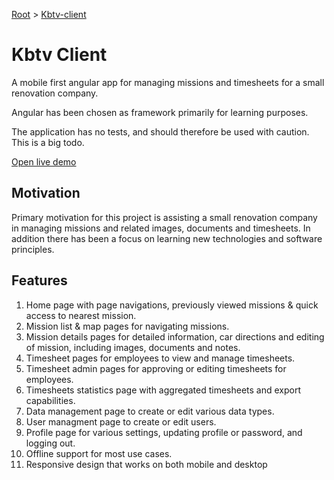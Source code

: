 [Root](../../README.md) &gt; [Kbtv-client](./README.md)

# Kbtv Client

A mobile first angular app for managing missions and timesheets for a small renovation company. 

Angular has been chosen as framework primarily for learning purposes. 

The application has no tests, and should therefore be used with caution. This is a big todo. 

[Open live demo](https://kbtv.z16.web.core.windows.net/demo)

## Motivation
Primary motivation for this project is assisting a small renovation company in managing missions and related images, documents and timesheets. In addition there has been a focus on learning new technologies and software principles.

## Features
1. Home page with page navigations, previously viewed missions & quick access to nearest mission.
2. Mission list & map pages for navigating missions.
3. Mission details pages for detailed information, car directions and editing of mission, including images, documents and notes. 
4. Timesheet pages for employees to view and manage timesheets.
5. Timesheet admin pages for approving or editing timesheets for employees.
6. Timesheets statistics page with aggregated timesheets and export capabilities.
7. Data management page to create or edit various data types.
8. User managment page to create or edit users. 
9. Profile page for various settings, updating profile or password, and logging out. 
10. Offline support for most use cases.
11. Responsive design that works on both mobile and desktop

